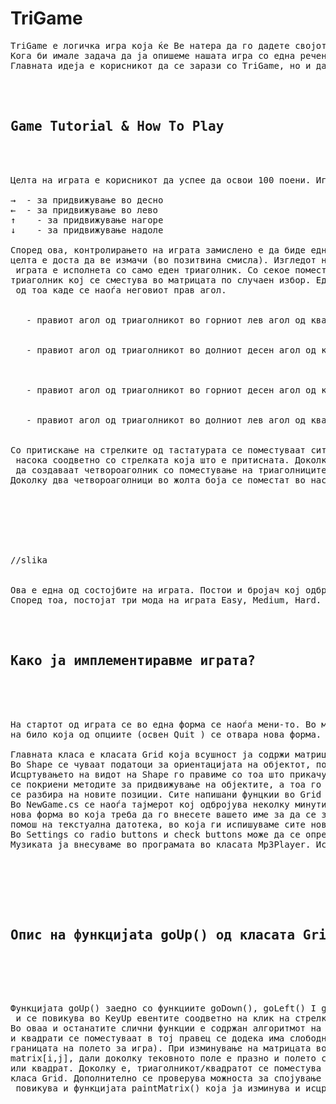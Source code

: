 <html>
<head>
<meta charset="UTF-8">
</head>

<body>

<h1><strong>TriGame</strong></h1>

<pre>
TriGame е логичка игра која ќе Ве натера да го дадете својот максимум за да победитe.
Кога би имале задача да ја опишеме нашата игра со една реченица, ова е реченицата која најдобро го прави тоа. 
Главната идеја е корисникот да се зарази со TriGame, но и да не му се дозволи лесно да победи.



<h2>Game Tutorial & How To Play</h2>


Целта на играта е корисникот да успее да освои 100 поени. Играта се игра со помош на стрелките на тастатурата:

→  - за придвижување во десно
←  - за придвижување во лево
↑    - за придвижување нагоре
↓    - за придвижување надоле

Според ова, контролирањето на играта замислено е да биде едноставно, но нејзината логика иако наизглед едноставна,
целта е доста да ве измачи (во позитвина смисла). Изгледот на играта е составен од матрица 5x5, која на стартот од
 играта е исполнета со само еден триаголник. Со секое поместување на триаголникот низ матрицата, се создава нов 
триаголник кој се сместува во матрицата по случаен избор. Еден триаголник може да се најде во 4 позиции во зависност
 од тоа каде се наоѓа неговиот прав агол.


   - правиот агол од триаголникот во горниот лев агол од квадратчето


   - правиот агол од триаголникот во долниот десен агол од квадратчето  
 


   - правиот агол од триаголникот во горниот десен агол од квадратчето


   - правиот агол од триаголникот во долниот лев агол од квадрачето


Со притискање на стрелките од тастатурата се поместуваат сите постоечки триаголници во празните полиња од матрицата во
 насока соодветно со стрелката која што е притисната. Доколку постојат 2 триаголници еден до друг кои се така  позиционирани
 да создаваат четвороаголник со поместување на триаголниците еден кон друг се создава четвороаголник во жолта боја. 
Доколку два четвороаголници во жолта боја се поместат во насока еден кон друг се создава црвен четвороаголник. 






				
//slika


Ова е една од состојбите на играта. Постои и бројач кој одбројува и тоа во зависност од претходно избраната тежина од Settings.
Според тоа, постојат три мода на играта Easy, Medium, Hard.



<h2>Како ја имплементиравме играта?</h2>



На стартот од играта се во една форма се наоѓа мени-то. Во менито има 4 опции, New Game, Rankings, Settings и Quit. Со кликање
на било која од опциите (освен Quit ) се отвара нова форма. Тоа значи дека работиме со повеќе различни форми. 

Главната класа е класата Grid која всушност ја содржи матрицата на играта, матрица од објекти од класата Shape. 
Во Shape се чуваат податоци за ориентацијата на објектот, поточно за каков триаголник/коцка станува збор. 
Исцртувањето на видот на Shape го правиме со тоа што прикачуваме нови слики од Resourses. Во Grid класата 
се покриени методите за придвижување на објектите, а тоа го правиме со повторно исцртување на сите објекти на матрицата, 
се разбира на новите позиции. Сите напишани фунцкии во Grid класата, се повикуваат во кодот на формата NewGame. 	
Во NewGame.cs се наоѓа тајмерот кој одбројува неколку минути. Кога ќе дојде до 0, играта е завршена и автоматски се отвара 
нова форма во која треба да го внесете вашето име за да се зачува резултатот. Зачувувањето на резултатите го правиме со 
помош на текстуална датотека, во која ги испишуваме сите нововнесени резултати и ги прикажуваме кога ќе се отвори формата Rankings. 
Во Settings со radio buttons и check buttons може да се определи модот на играта, како и тоа дали сакаме да има музика или не. 
Музиката ја внесуваме во програмата во класата Mp3Player. Исто така има можност и за промена на песната.






<h2>Опис на функциjata goUp() од класата Grid</h2>




Функцијата goUp() заедно со функциите goDown(), goLeft() I goRight() се главните функции во играта. Оваа функција е дел од класата Grid.cs
 и се повикува во KeyUp евентите соодветно на клик на стрелките при играње. Оваа функција ја изминува матрицата од објекти Shape. 
Во оваа и останатите слични функции е содржан алгоритмот на играта – при придвижување со стрелките во некој правец сите триаголници 
и квадрати се поместуваат в тој правец се додека има слободни полиња ( застануваат кога ќе наидат на друг триаголник/квадрат или на 
границата на полето за игра). При изминување на матрицата во оваа функција се проверува со if – услови за секое поле од  матрицата 
matrix[i,j], дали доколку тековното поле е празно и полето сто се наоѓа под него на матрицата (иста колона, нов ред) е триаголник 
или квадрат. Доколку е, триаголникот/квадратот се поместува нагоре за една позиција – се менува изгледот на матрицата во основната 
класа Grid. Дополнително се проверува можноста за спојување (join) на два триаголници или два жолти квадрати. Во оваа функција се
 повикува и функцијата paintMatrix() која ја изминува и исцртува матрицата.


</pre>

</body>
</html>
